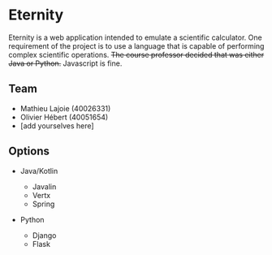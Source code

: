 # Eternity

Eternity is a web application intended to emulate a scientific calculator. One requirement of the project is to use a language that is capable of performing complex scientific operations. ~~The course professor decided that was either Java or Python.~~ Javascript is fine.

## Team

* Mathieu Lajoie (40026331)
* Olivier Hébert (40051654)
* [add yourselves here]

## Options

* Java/Kotlin
    * Javalin
    * Vertx
    * Spring

* Python
    * Django
    * Flask

